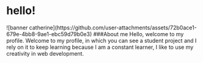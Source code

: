 <h1>hello!</h1>
![banner catherine](https://github.com/user-attachments/assets/72b0ace1-679e-4bb8-9ae1-ebc59d79b0e3)
###About me
Hello, welcome to my profile. 
Welcome to my profile, in which you can see a student project and I rely on it to keep learning because I am a constant learner, I like to use my creativity in web development.




